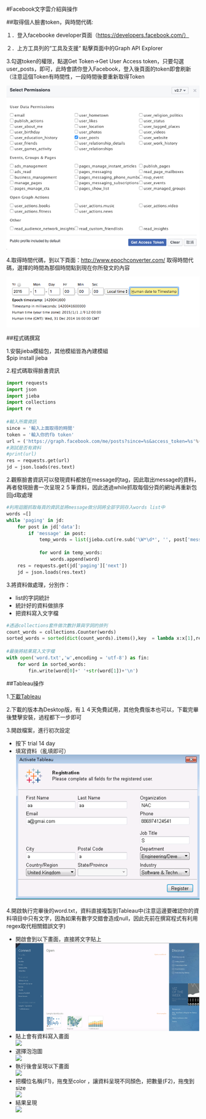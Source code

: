 #Facebook文字雲介紹與操作



##取得個人臉書token，與時間代碼:

１．登入facebooke developer頁面（https://developers.facebook.com/）

２．上方工具列的“工具及支援“ 點擊頁面中的Graph API Explorer

3.勾選token的權限，點選Get Token->Get User Access token，只要勾選user_posts，即可，此時會請你登入Facebook，登入後頁面的token即會刷新（注意這個Token有時間性，一段時間後要重新取得Token

![](https://raw.githubusercontent.com/xxxxsars/Facebook_analysis/master/pic/token_acess.png)


4.取得時間代碼，到以下頁面：http://www.epochconverter.com/ 取得時間代碼，選擇的時間為那個時間點到現在你所發文的內容

![](https://github.com/xxxxsars/Facebook_analysis/blob/master/pic/time.png?raw=true)


##程式碼撰寫

1.安裝jieba模組包，其他模組皆為內建模組   
$pip install jieba
  
  
2.程式碼取得臉書資訊
```python
import requests
import json
import jieba
import collections
import re

#輸入所需資訊
since = '輸入上面取得的時間'
token = '輸入你的fb token'
url = ('https://graph.facebook.com/me/posts?since=%s&access_token=%s'%(since,token))
#測試是否有資料
#print(url)
res = requests.get(url)
jd = json.loads(res.text)

```
2.觀察臉書資訊可以發現資料都放在message的tag，因此取出message的資料，再者發現臉書一次呈現２５筆資料，因此透過while抓取每個分頁的網址再重新包回jd取處理

```python
#利用迴圈抓取每頁的資訊並將message做分詞將全部字詞存入words list中
words =[]
while 'paging' in jd:
    for post in jd['data']:
        if 'message' in post:
            temp_words = list(jieba.cut(re.sub('\W*\d*', '', post['message'])))

            for word in temp_words:
                words.append(word)
    res = requests.get(jd['paging']['next'])
    jd = json.loads(res.text)

```
3.將資料做處理，分別作：
+  list的字詞統計
+  統計好的資料做排序
+  把資料寫入文字檔

```python
#透過collections套件做次數計算與字詞的排列
count_words = collections.Counter(words)
sorted_words = sorted(dict(count_words).items(),key  = lambda x:x[1],reverse = True)

#最後將結果寫入文字檔
with open('word.txt','w',encoding = 'utf-8') as fin:
    for word in sorted_words:
        fin.write(word[0]+' '+str(word[1])+'\n')
```

##Tableau操作

1.[下載Tableau](http://www.tableau.com/zh-cn/downloads/desktop/pc64)  

2.下載的版本為Desktop版，有１４天免費試用，其他免費版本也可以，下載完畢後雙擊安裝，過程都下一步即可

3.開啟檔案，進行初次設定
+  按下 trial 14 day
+  填寫資料（亂填即可）  
![](https://github.com/xxxxsars/Facebook_analysis/blob/master/pic/Tableau_1.png?raw=true)

4.開啟執行完畢後的word.txt，資料直接複製到Tableau中(注意這邊要確認你的資料項目中只有文字，因為如果有數字交錯會造成null，因此先前在撰寫程式有利用regex取代相關錯誤文字)
+  開啟會到以下畫面，直接將文字貼上  
![](https://github.com/xxxxsars/Facebook_analysis/blob/master/pic/Tableau_2.png?raw=true)
+  貼上會有資料寫入畫面  
![](https://github.com/xxxxsars/Facebook_analysis/blob/master/pic/Tableau_%EF%BC%93.png?raw=true)
+  選擇泡泡圖  
![](https://github.com/xxxxsars/Facebook_analysis/blob/master/pic/Tableau_%EF%BC%94.png?raw=true)
+  執行後會呈現以下畫面  
![](https://github.com/xxxxsars/Facebook_analysis/blob/master/pic/Tableau_%EF%BC%95.png?raw=true)
+  把欄位名稱(F1)，拖曳至color ，讓資料呈現不同顏色，把數量(F2)，拖曳到size  
![](https://github.com/xxxxsars/Facebook_analysis/blob/master/pic/Tableau_%EF%BC%96.png?raw=true)
+  結果呈現  
![](https://github.com/xxxxsars/Facebook_analysis/blob/master/pic/Tableau_%EF%BC%97.png?raw=true)
